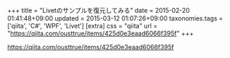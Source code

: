 +++
title = "Livetのサンプルを復元してみる"
date = 2015-02-20 01:41:48+09:00
updated = 2015-03-12 01:07:26+09:00
taxonomies.tags = ['qiita', 'C#', 'WPF', 'Livet']
[extra]
css = "qiita"
url = "https://qiita.com/ousttrue/items/425d0e3eaad6066f395f"
+++

<https://qiita.com/ousttrue/items/425d0e3eaad6066f395f>


